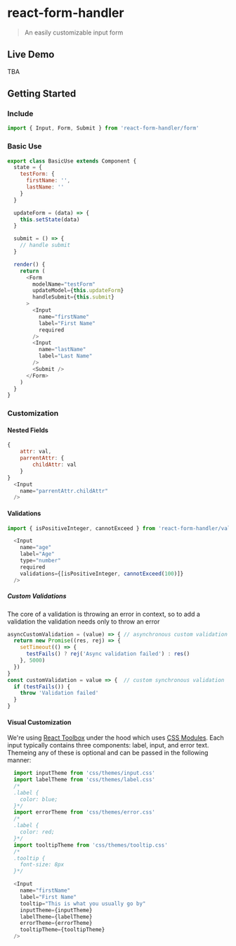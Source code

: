 # react-form-handler

> An easily customizable input form

## Live Demo

TBA

## Getting Started

### Include

```js
import { Input, Form, Submit } from 'react-form-handler/form'
```
### Basic Use

```js
export class BasicUse extends Component {
  state = {
    testForm: {
      firstName: '',
      lastName: ''
    }
  }

  updateForm = (data) => {
    this.setState(data)
  }

  submit = () => {
    // handle submit
  }

  render() {
    return (
      <Form
        modelName="testForm"
        updateModel={this.updateForm}
        handleSubmit={this.submit}
      >
        <Input
          name="firstName"
          label="First Name"
          required
        />
        <Input
          name="lastName"
          label="Last Name"
        />
        <Submit />
      </Form>
    )
  }
}
```

### Customization


#### Nested Fields

```js
{
	attr: val,
    parrentAttr: {
    	childAttr: val
    }
}
  <Input
    name="parrentAttr.childAttr"
  />
```
#### Validations
```js
import { isPositiveInteger, cannotExceed } from 'react-form-handler/validations'

  <Input
    name="age"
    label="Age"
    type="number"
    required
    validations={[isPositiveInteger, cannotExceed(100)]}
  />
```
##### Custom Validations
The core of a validation is throwing an error in context, so to add a validation the validation needs only to throw an error
```js
asyncCustomValidation = (value) => { // asynchronous custom validation
  return new Promise((res, rej) => {
    setTimeout(() => {
      testFails() ? rej('Async validation failed') : res()
    }, 5000)
  })
}
const customValidation = value => {  // custom synchronous validation
  if (testFails()) {
    throw 'Validation failed'
  }
}
```
#### Visual Customization
We're using [React Toolbox](http://react-toolbox.io) under the hood which uses [CSS Modules](https://github.com/css-modules/css-modules).  Each input typically contains three components: label, input, and error text.  Themeing any of these is optional and can be passed in the following manner:
```js
  import inputTheme from 'css/themes/input.css'
  import labelTheme from 'css/themes/label.css'
  /*
  .label {
    color: blue;
  }*/
  import errorTheme from 'css/themes/error.css'
  /*
  .label {
    color: red;
  }*/
  import tooltipTheme from 'css/themes/tooltip.css'
  /*
  .tooltip {
    font-size: 8px
  }*/

  <Input
    name="firstName"
    label="First Name"
    tooltip="This is what you usually go by"
    inputTheme={inputTheme}
    labelTheme={labelTheme}
    errorTheme={errorTheme}
    tooltipTheme={tooltipTheme}
  />
```
